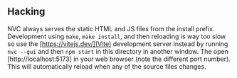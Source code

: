 ## Hacking

NVC always serves the static HTML and JS files from the install prefix.
Development using `make`, `make install`, and then reloading is way too
slow so use the [https://vitejs.dev/](Vite) development server instead
by running `nvc --gui` and then `npm start` in this directory in another
window.  The open [http://localhost:5173] in your web browser (note the
different port number).  This will automatically reload when any of the
source files changes.

